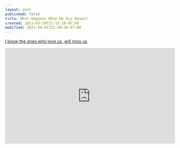 ```yaml
---
layout: post
published: false
title: What Happens When We Die Keanu?
created: 2021-03-20T22:13:10-07:00
modified: 2021-04-01T21:20:20-07:00
---
```


[I know the ones who love us, will miss us](https://youtu.be/9zimrBqc-OI)

<div class="embed-container"><iframe width="560" height="315" src="https://www.youtube.com/embed/9zimrBqc-OI" title="YouTube video player" frameborder="0" allow="accelerometer; autoplay; clipboard-write; encrypted-media; gyroscope; picture-in-picture" allowfullscreen></iframe></div>